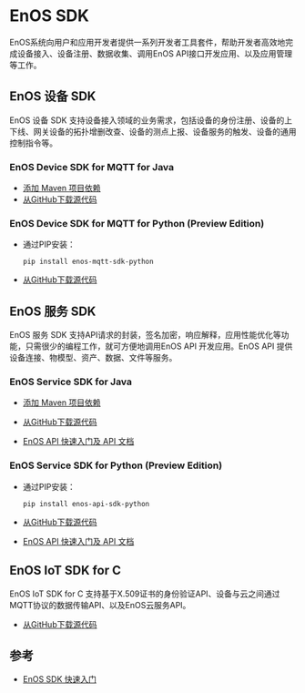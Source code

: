 # EnOS SDK

EnOS系统向用户和应用开发者提供一系列开发者工具套件，帮助开发者高效地完成设备接入、设备注册、数据收集、调用EnOS API接口开发应用、以及应用管理等工作。



## EnOS 设备 SDK

EnOS 设备 SDK 支持设备接入领域的业务需求，包括设备的身份注册、设备的上下线、网关设备的拓扑增删改查、设备的测点上报、设备服务的触发、设备的通用控制指令等。

### EnOS Device SDK for MQTT for Java

- [添加 Maven 项目依赖](https://mvnrepository.com/artifact/com.envisioniot/enos-mqtt/2.1.0)
- [从GitHub下载源代码](https://github.com/EnvisionIot/enos-mqtt-sdk-java)

### EnOS Device SDK for MQTT for Python (Preview Edition)

- 通过PIP安装：

  ```
  pip install enos-mqtt-sdk-python
  ```

- [从GitHub下载源代码](https://github.com/EnvisionIot/enos-mqtt-sdk-python)



## EnOS 服务 SDK

EnOS 服务 SDK 支持API请求的封装，签名加密，响应解释，应用性能优化等功能，只需很少的编程工作，就可方便地调用EnOS API 开发应用。EnOS API 提供设备连接、物模型、资产、数据、文件等服务。

### EnOS Service SDK for Java

- [添加 Maven 项目依赖](https://mvnrepository.com/artifact/com.envisioniot/enos-api/2.1.0)
- [从GitHub下载源代码](https://github.com/EnvisionIot/enos-api-sdk-java)

- [EnOS API 快速入门及 API 文档](gettingstarted_api)

### EnOS Service SDK for Python (Preview Edition)

- 通过PIP安装：

  ```
  pip install enos-api-sdk-python
  ```

- [从GitHub下载源代码](https://github.com/EnvisionIot/enos-api-sdk-python)

- [EnOS API 快速入门及 API 文档](gettingstarted_api)



## EnOS IoT SDK for C

EnOS IoT SDK for C 支持基于X.509证书的身份验证API、设备与云之间通过MQTT协议的数据传输API、以及EnOS云服务API。

- [从GitHub下载源代码](https://github.com/EnvisionIot/enos-iot-sdk-c)



## 参考

- [EnOS SDK 快速入门](gettingstarted_sdk)



<!-- ## EnOS Appframework Mars

EnOS Appframework Mars SDK 为开发者提供应用管理（包括权限校验体系）和应用开发的框架，同时提供了一套简易开发API接口。

- [添加 Maven 项目依赖](https://mvnrepository.com/artifact/com.envisioniot/enos-appframework-mars/0.1.0) -->

